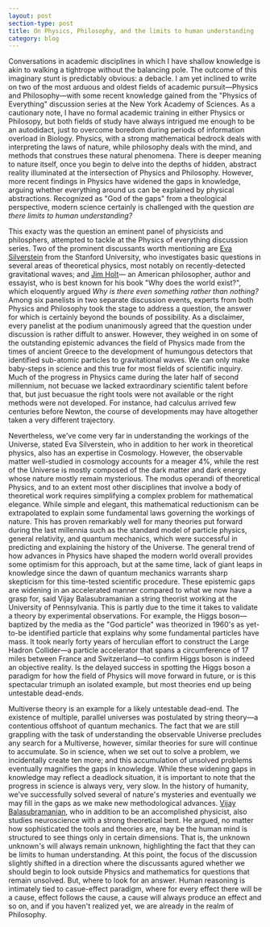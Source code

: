 ```yaml
---
layout: post
section-type: post
title: On Physics, Philosophy, and the limits to human understanding
category: blog
---
```


<p> Conversations in academic disciplines in which I have shallow knowledge is akin to walking a tightrope without the balancing pole. The outcome of this imaginary stunt is predictably obvious: a debacle.  I am yet inclined to write on two of the most arduous and oldest fields of academic pursuit&mdash;Physics and Philosophy&mdash;with some recent knowledge gained from the &quot;Physics of Everything&quot; discussion series at the New York Academy of Sciences.  As a cautionary note, I have no formal academic training in either Physics or Philosopy, but both fields of study have always intrigued me enough to be an autodidact, just to overcome boredom during periods of information overload in Biology. Physics, with a strong mathematical bedrock deals with interpreting the laws of nature, while philosophy deals with the mind, and methods that construes these natural phenomena. There is deeper meaning to nature itself, once you begin to delve into the depths of hidden, abstract reality illuminated at the intersection of Physics and Philosophy. However, more recent findings in Physics have widened the gaps in knowledge, arguing whether everything around us can be explained by physical abstractions. Recognized as "God of the gaps" from a theological perspective, modern science certainly is challenged with the question <i> are there limits to human understanding? </i> </p>

<p> This exacty was the question an eminent panel of physicists and philosphers, attempted to tackle at the Physics of everything discussion series.  Two of the prominent discussants worth mentioning are <a href="https://sitp.stanford.edu/people/eva-silverstein" title="Eva Silverstein">Eva Silverstein</a> from the Stanford University, who investigates basic questions in several areas of theoretical physics, most notably on recently-detected gravitational waves; and <a href="https://www.newyorker.com/contributors/jim-holt" title="Jim Holt">Jim Holt</a>&mdash; an American philosopher, author and essayist, who is best known for his book &quot;Why does the world exist?&quot;, which eloquently argued <i> Why is there even something rather than nothing?</i>  Among six panelists in two separate discussion events, experts from both Physics and Philosophy took the stage to address a question, the answer for which is certainly beyond the bounds of possibility. As a disclaimer, every panelist at the podium unanimously agreed that the question under discussion is rather diffult to answer. However, they weighed in on some of the outstanding epistemic advances the field of Physics made from the times of ancient Greece to the development of humungous detectors that identified sub-atomic particles to gravitational waves. We can only make baby-steps in science and this true for most fields of scientific inquiry. Much of the progress in Physics came during the later half of second millennium, not becuase we lacked extraordinary scientific talent before that, but just becuasue the right tools were not available or the right methods were not developed. For instance, had calculus arrived few centuries before Newton, the course of developments may have altogether taken a very different trajectory. </p>

<p> Nevertheless, we've come very far in understanding the workings of the Universe, stated Eva Silverstein, who in addition to her work in theoretical physics, also has an expertise in Cosmology. However, the observable matter well-studied in cosmology accounts for a meager 4&percnt;, while the rest of the Universe is mostly composed of the dark matter and dark energy whose nature mostly remain mysterious. The modus operandi of theoretical Physics, and to an extent most other disciplines that involve a body of theoretical work requires simplifying a complex problem for mathematical elegance. While simple and elegant, this mathematical reductionism can be extrapolated to explain some fundamental laws governing the workings of nature. This has proven remarkably well for many theories put forward during the last millennia such as the standard model of particle physics, general relativity, and quantum mechanics, which were successful in predicting and explaining the history of the Universe. The general trend of how advances in Physics have shaped the modern world overall provides some optimism for this approach, but at the same time, lack of giant leaps in knowledge since the dawn of quantum mechanics warrants sharp skepticism for this time-tested scientific procedure. These epistemic gaps are widening in an accelerated manner compared to what we now have a grasp for, said Vijay Balasubramanian a string theorist working at the University of Pennsylvania. This is partly due to the time it takes to validate a theory by experimental observations. For example, the Higgs boson&mdash;baptized by the media as the &quot;God particle&quot; was theorized in 1960's as yet-to-be identified particle that explains why some fundamental particles have mass. It took nearly forty years of herculian effort to construct the Large Hadron Collider&mdash;a particle accelerator that spans a circumference of 17 miles between France and Switzerland&mdash;to confirm Higgs boson is indeed an objective reality. Is the delayed success in spotting the Higgs boson a paradigm for how the field of Physics will move forward in future, or is this spectacular trimuph an isolated example, but most theories end up being untestable dead-ends.</p> 

<p>Multiverse theory is an example for a likely untestable dead-end. The existence of multiple, parallel universes was postulated by string theory&mdash;a contentious offshoot of quantum mechanics. The fact that we are still grappling with the task of understanding the observable Universe precludes any search for a Multiverse, however, similar theories for sure will continue to accumulate.  So in science, when we set out to solve a problem, we incidentally create ten more; and this accumulation of unsolved problems eventually magnifies the gaps in knowledge. While these widening gaps in knowledge may reflect a deadlock situation, it is important to note that the progress in science is always very, very slow. In the history of humanity, we've successfully solved several of nature's mysteries and eventually we may fill in the gaps as we make new methodological advances. <a href="https://www.sas.upenn.edu/~vbalasub/public-html/Home.html" title="Vijay Balasubramanian">Vijay Balasubramanian</a>, who in addition to be an accomplished physicist, also studies neuroscience with a strong theoretical bent. He argued, no matter how sophisticated the tools and theories are, may be the human mind is structured to see things only in certain dimensions. That is, the unknown unknown's will always remain unknown, highlighting the fact that they can be limits to human understanding. At this point, the focus of the discussion slightly shifted in a direction where the discussants agured whether we should begin to look outside Physics and mathematics for questions that remain unsolved. But, where to look for an answer. Human reasoning is intimately tied to casue-effect paradigm, where for every effect there will be a cause, effect follows the cause, a cause will always produce an effect and so on, and if you haven't realized yet, we are already in the realm of Philosophy.</p>
  
 
  
  
